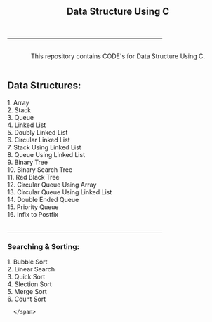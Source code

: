  <h2 align="center">Data Structure Using C</h2>
    <br>
    <span align="center">
        <hr width="70%" />
      </span><br>
      <span>
        <div align="center">This repository contains CODE's for Data Structure Using C.</div>
        <br>
        <h2>Data Structures:</h2>
        1. Array <br>
        2. Stack <br>
        3. Queue <br>
        4. Linked List <br>
        5. Doubly Linked List <br> 
        6. Circular Linked List <br>
        7. Stack Using Linked List <br>
        8. Queue Using Linked List <br>
        9. Binary Tree <br>
        10. Binary Search Tree <br> 
        11. Red Black Tree <br>
        12. Circular Queue Using Array <br>
        13. Circular Queue Using Linked List <br>
        14. Double Ended Queue <br>
        15. Priority Queue <br>
        16. Infix to Postfix
        <br><br>
        <span align="center">
            <hr width="70%" />
          </span>
        <h3>Searching & Sorting: </h3>
            1. Bubble Sort <br>
            2. Linear Search <br>
            3. Quick Sort <br>
            4. Slection Sort <br>
            5. Merge Sort <br>
            6. Count Sort <br>
       
      </span>
